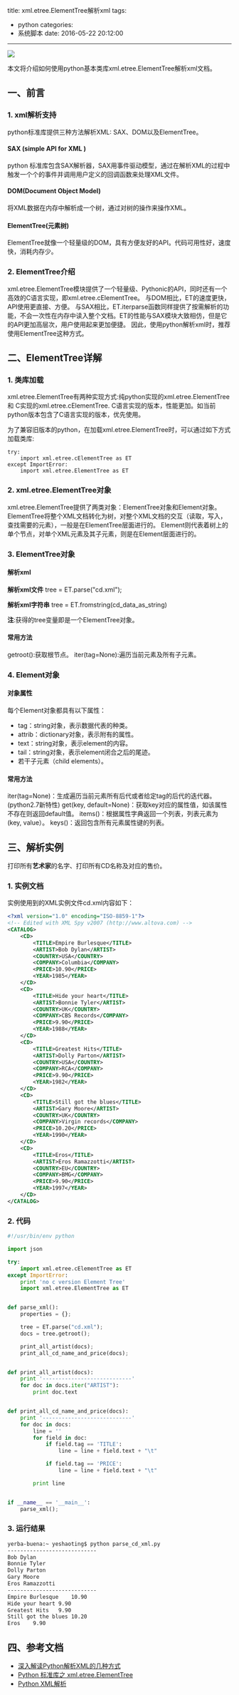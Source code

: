 title: xml.etree.ElementTree解析xml
tags:
  - python
categories:
  - 系统脚本
date: 2016-05-22 20:12:00
---


<img src="/asserts/images/logo/python.png" class="img-logo img-center" />

本文将介绍如何使用python基本类库xml.etree.ElementTree解析xml文档。

## 一、前言

### 1. xml解析支持
python标准库提供三种方法解析XML: SAX、DOM以及ElementTree。

#### SAX (simple API for XML )
python 标准库包含SAX解析器，SAX用事件驱动模型，通过在解析XML的过程中触发一个个的事件并调用用户定义的回调函数来处理XML文件。

#### DOM(Document Object Model)
将XML数据在内存中解析成一个树，通过对树的操作来操作XML。

#### ElementTree(元素树)
ElementTree就像一个轻量级的DOM，具有方便友好的API。代码可用性好，速度快，消耗内存少。

### 2. ElementTree介绍
xml.etree.ElementTree模块提供了一个轻量级、Pythonic的API，同时还有一个高效的C语言实现，即xml.etree.cElementTree。
与DOM相比，ET的速度更快，API使用更直接、方便。
与SAX相比，ET.iterparse函数同样提供了按需解析的功能，不会一次性在内存中读入整个文档。ET的性能与SAX模块大致相仿，但是它的API更加高层次，用户使用起来更加便捷。
因此，使用python解析xml时，推荐使用ElementTree这种方式。


<!-- more -->

## 二、ElementTree详解

### 1. 类库加载
xml.etree.ElementTree有两种实现方式:纯python实现的xml.etree.ElementTree 和 C实现的xml.etree.cElementTree.
C语言实现的版本，性能更加。如当前python版本包含了C语言实现的版本，优先使用。

为了兼容旧版本的python，在加载xml.etree.ElementTree时，可以通过如下方式加载类库:
```
try:
    import xml.etree.cElementTree as ET
except ImportError:
    import xml.etree.ElementTree as ET
```

### 2. xml.etree.ElementTree对象
xml.etree.ElementTree提供了两类对象：ElementTree对象和Element对象。
ElementTree将整个XML文档转化为树，对整个XML文档的交互（读取，写入，查找需要的元素），一般是在ElementTree层面进行的。
Element则代表着树上的单个节点，对单个XML元素及其子元素，则是在Element层面进行的。

### 3. ElementTree对象

#### 解析xml
**解析xml文件**
tree = ET.parse("cd.xml");

**解析xml字符串**
tree = ET.fromstring(cd_data_as_string)

**注**:获得的tree变量即是一个ElementTree对象。

#### 常用方法
getroot():获取根节点。
iter(tag=None):遍历当前元素及所有子元素。

### 4. Element对象

#### 对象属性
每个Element对象都具有以下属性：
- tag：string对象，表示数据代表的种类。
- attrib：dictionary对象，表示附有的属性。
- text：string对象，表示element的内容。
- tail：string对象，表示element闭合之后的尾迹。
- 若干子元素（child elements）。

#### 常用方法
iter(tag=None)：生成遍历当前元素所有后代或者给定tag的后代的迭代器。(python2.7新特性)
get(key, default=None)：获取key对应的属性值，如该属性不存在则返回default值。
items()：根据属性字典返回一个列表，列表元素为(key, value）。
keys()：返回包含所有元素属性键的列表。


## 三、解析实例
打印所有**艺术家**的名字、打印所有CD名称及对应的售价。

### 1. 实例文档
实例使用到的XML实例文件cd.xml内容如下：
``` xml
<?xml version="1.0" encoding="ISO-8859-1"?>
<!-- Edited with XML Spy v2007 (http://www.altova.com) -->
<CATALOG>
	<CD>
		<TITLE>Empire Burlesque</TITLE>
		<ARTIST>Bob Dylan</ARTIST>
		<COUNTRY>USA</COUNTRY>
		<COMPANY>Columbia</COMPANY>
		<PRICE>10.90</PRICE>
		<YEAR>1985</YEAR>
	</CD>
	<CD>
		<TITLE>Hide your heart</TITLE>
		<ARTIST>Bonnie Tyler</ARTIST>
		<COUNTRY>UK</COUNTRY>
		<COMPANY>CBS Records</COMPANY>
		<PRICE>9.90</PRICE>
		<YEAR>1988</YEAR>
	</CD>
	<CD>
		<TITLE>Greatest Hits</TITLE>
		<ARTIST>Dolly Parton</ARTIST>
		<COUNTRY>USA</COUNTRY>
		<COMPANY>RCA</COMPANY>
		<PRICE>9.90</PRICE>
		<YEAR>1982</YEAR>
	</CD>
	<CD>
		<TITLE>Still got the blues</TITLE>
		<ARTIST>Gary Moore</ARTIST>
		<COUNTRY>UK</COUNTRY>
		<COMPANY>Virgin records</COMPANY>
		<PRICE>10.20</PRICE>
		<YEAR>1990</YEAR>
	</CD>
	<CD>
		<TITLE>Eros</TITLE>
		<ARTIST>Eros Ramazzotti</ARTIST>
		<COUNTRY>EU</COUNTRY>
		<COMPANY>BMG</COMPANY>
		<PRICE>9.90</PRICE>
		<YEAR>1997</YEAR>
	</CD>
</CATALOG>
```

### 2. 代码
``` python
#!/usr/bin/env python

import json

try:
    import xml.etree.cElementTree as ET
except ImportError:
    print 'no c version Element Tree'
    import xml.etree.ElementTree as ET


def parse_xml():
    properties = {};

    tree = ET.parse("cd.xml");
    docs = tree.getroot();

    print_all_artist(docs);
    print_all_cd_name_and_price(docs);


def print_all_artist(docs):
    print '----------------------------'
    for doc in docs.iter("ARTIST"):
        print doc.text


def print_all_cd_name_and_price(docs):
    print '----------------------------'
    for doc in docs:
        line = ''
        for field in doc:
            if field.tag == 'TITLE':
                line = line + field.text + "\t"

            if field.tag == 'PRICE':
                line = line + field.text + "\t"

        print line


if __name__ == '__main__':
    parse_xml();
```

### 3. 运行结果
``` bash
yerba-buena:~ yeshaoting$ python parse_cd_xml.py
----------------------------
Bob Dylan
Bonnie Tyler
Dolly Parton
Gary Moore
Eros Ramazzotti
----------------------------
Empire Burlesque	10.90
Hide your heart	9.90
Greatest Hits	9.90
Still got the blues	10.20
Eros	9.90
```


## 四、参考文档
- [深入解读Python解析XML的几种方式](http://codingpy.com/article/parsing-xml-using-python/)
- [Python 标准库之 xml.etree.ElementTree](http://www.cnblogs.com/ifantastic/archive/2013/04/12/3017110.html)
- [Python XML解析](http://www.runoob.com/python/python-xml.html)